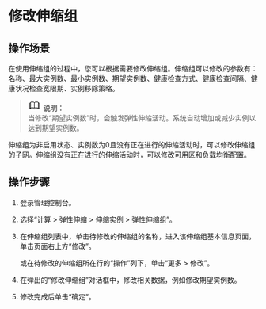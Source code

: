 # 修改伸缩组<a name="zh-cn_topic_0042018374"></a>

## 操作场景<a name="section2495449014355"></a>

在使用伸缩组的过程中，您可以根据需要修改伸缩组。伸缩组可以修改的参数有：名称、最大实例数、最小实例数、期望实例数、健康检查方式、健康检查间隔、健康状况检查宽限期、实例移除策略。

>![](public_sys-resources/icon-note.gif) **说明：**   
>当修改“期望实例数”时，会触发弹性伸缩活动。系统自动增加或减少实例以达到期望实例数。  

伸缩组为非启用状态、实例数为0且没有正在进行的伸缩活动时，可以修改伸缩组的子网。伸缩组没有正在进行的伸缩活动时，可以修改可用区和负载均衡配置。

## 操作步骤<a name="section2227263611026"></a>

1.  登录管理控制台。
2.  选择“计算 \> 弹性伸缩 \> 伸缩实例 \> 弹性伸缩组”。

1.  在伸缩组列表中，单击待修改的伸缩组的名称，进入该伸缩组基本信息页面，单击页面右上方“修改”。

    或在待修改的伸缩组所在行的“操作”列下，单击“更多 \> 修改”。

2.  在弹出的“修改伸缩组”对话框中，修改相关数据，例如修改期望实例数。
3.  修改完成后单击“确定”。

